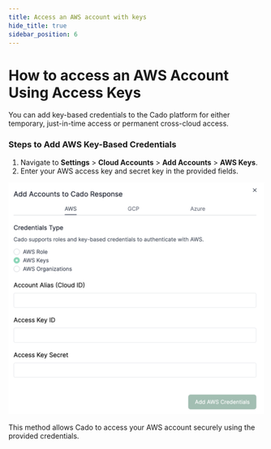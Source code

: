 ```yaml
---
title: Access an AWS account with keys
hide_title: true
sidebar_position: 6
---
```


# How to access an AWS Account Using Access Keys

You can add key-based credentials to the Cado platform for either temporary, just-in-time access or permanent cross-cloud access.

### Steps to Add AWS Key-Based Credentials

1. Navigate to **Settings** > **Cloud Accounts** > **Add Accounts** > **AWS Keys**.
2. Enter your AWS access key and secret key in the provided fields.

![AWS keys](/img/aws-keys.png)

This method allows Cado to access your AWS account securely using the provided credentials.
